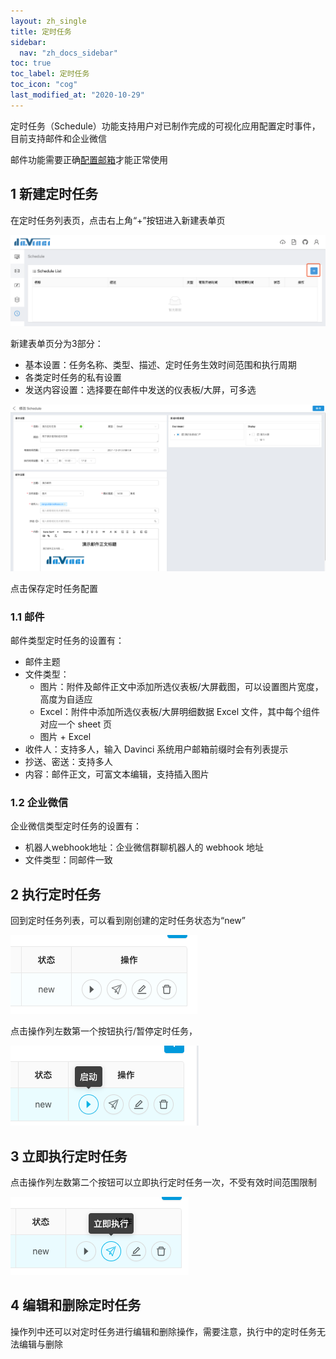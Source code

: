 ```yaml
---
layout: zh_single
title: 定时任务
sidebar:
  nav: "zh_docs_sidebar"
toc: true
toc_label: 定时任务
toc_icon: "cog"
last_modified_at: "2020-10-29"
---
```


定时任务（Schedule）功能支持用户对已制作完成的可视化应用配置定时事件，目前支持邮件和企业微信

邮件功能需要正确[配置邮箱](1.1-deployment#243-mail-配置)才能正常使用

## 1 新建定时任务

在定时任务列表页，点击右上角“+”按钮进入新建表单页

![新建定时任务1](../../assets/images/schedule/1.1.png)

新建表单页分为3部分：
- 基本设置：任务名称、类型、描述、定时任务生效时间范围和执行周期
- 各类定时任务的私有设置
- 发送内容设置：选择要在邮件中发送的仪表板/大屏，可多选

![新建定时任务2](../../assets/images/schedule/1.2.png)

点击保存定时任务配置

### 1.1 邮件

邮件类型定时任务的设置有：

- 邮件主题
- 文件类型：
  - 图片：附件及邮件正文中添加所选仪表板/大屏截图，可以设置图片宽度，高度为自适应
  - Excel：附件中添加所选仪表板/大屏明细数据 Excel 文件，其中每个组件对应一个 sheet 页
  - 图片 + Excel
- 收件人：支持多人，输入 Davinci 系统用户邮箱前缀时会有列表提示
- 抄送、密送：支持多人
- 内容：邮件正文，可富文本编辑，支持插入图片

### 1.2 企业微信

企业微信类型定时任务的设置有：

- 机器人webhook地址：企业微信群聊机器人的 webhook 地址
- 文件类型：同邮件一致

## 2 执行定时任务

回到定时任务列表，可以看到刚创建的定时任务状态为“new”

![执行定时任务1](../../assets/images/schedule/2.1.png)

点击操作列左数第一个按钮执行/暂停定时任务，

![执行定时任务2](../../assets/images/schedule/2.2.png)

## 3 立即执行定时任务

点击操作列左数第二个按钮可以立即执行定时任务一次，不受有效时间范围限制

![立即执行定时任务1](../../assets/images/schedule/3.1.png)

## 4 编辑和删除定时任务

操作列中还可以对定时任务进行编辑和删除操作，需要注意，执行中的定时任务无法编辑与删除
